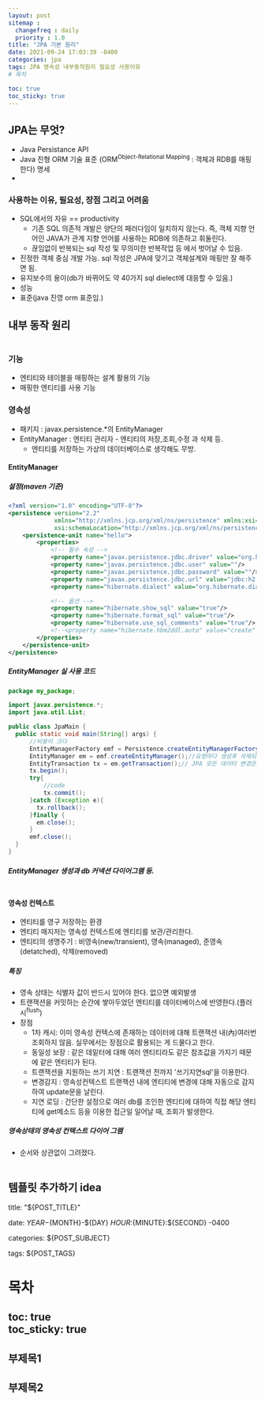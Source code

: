 ```yaml
---
layout: post
sitemap :
  changefreq : daily
  priority : 1.0
title: "JPA 기본 원리"
date: 2021-09-24 17:03:39 -0400
categories: jpa
tags: JPA 영속성 내부동작원리 필요성 사용이유
# 목차

toc: true  
toc_sticky: true
---
```


## JPA는 무엇?
- Java Persistance API
- Java 진형 ORM 기술 표준 (ORM<SUP>Object-Relational Mapping</SUP> : 객체과 RDB를 매핑한다) 명세
- 
### 사용하는 이유, 필요성, 장점 그리고 어려움
- SQL에서의 자유 == productivity
  - 기존 SQL 의존적 개발은 양단의 패러다임이 일치하지 않는다. 즉, 객체 지향 언어인 JAVA가 관계 지향 언어를 사용하는 RDB에 의존하고 휘둘린다.
  - 끊임없이 반복되는 sql 작성 및 무의미한 반복작업 등 에서 벗어날 수 있음.
- 진정한 객체 중심 개발 가능. sql 작성은 JPA에 맞기고 객체설계와 매핑만 잘 해주면 됨.
- 유지보수의 용이(db가 바뀌어도 약 40가지 sql dielect에 대응할 수 있음.)
- 성능
- 표준(java 진영 orm 표준임.)

## 내부 동작 원리
<div class="mxgraph" style="max-width:100%;border:1px solid transparent;" data-mxgraph="{&quot;highlight&quot;:&quot;#0000ff&quot;,&quot;nav&quot;:true,&quot;resize&quot;:true,&quot;toolbar&quot;:&quot;zoom layers lightbox&quot;,&quot;edit&quot;:&quot;_blank&quot;,&quot;xml&quot;:&quot;&lt;mxfile host=\&quot;drawio-plugin\&quot; modified=\&quot;2021-09-27T04:52:44.680Z\&quot; agent=\&quot;5.0 (Windows NT 6.2; Win64; x64) AppleWebKit/537.36 (KHTML, like Gecko) Chrome/89.0.4389.114 Safari/537.36\&quot; etag=\&quot;i_K_9OkC2Oy--hbsxdxp\&quot; version=\&quot;14.7.4\&quot; type=\&quot;embed\&quot;&gt;&lt;diagram id=\&quot;23iRSUPoRavnBvh4doch\&quot; name=\&quot;Page-1\&quot;&gt;&lt;mxGraphModel dx=\&quot;719\&quot; dy=\&quot;529\&quot; grid=\&quot;1\&quot; gridSize=\&quot;10\&quot; guides=\&quot;1\&quot; tooltips=\&quot;1\&quot; connect=\&quot;1\&quot; arrows=\&quot;1\&quot; fold=\&quot;1\&quot; page=\&quot;1\&quot; pageScale=\&quot;1\&quot; pageWidth=\&quot;827\&quot; pageHeight=\&quot;1169\&quot; math=\&quot;0\&quot; shadow=\&quot;0\&quot;&gt;&lt;root&gt;&lt;mxCell id=\&quot;0\&quot;/&gt;&lt;mxCell id=\&quot;1\&quot; parent=\&quot;0\&quot;/&gt;&lt;mxCell id=\&quot;11\&quot; value=\&quot;&amp;lt;blockquote style=&amp;quot;margin: 0 0 0 40px ; border: none ; padding: 0px&amp;quot;&amp;gt;&amp;lt;/blockquote&amp;gt;&amp;lt;span&amp;gt;&amp;amp;nbsp; &amp;amp;nbsp; - sql 생성&amp;lt;/span&amp;gt;&amp;lt;br&amp;gt;&amp;lt;blockquote style=&amp;quot;margin: 0 0 0 40px ; border: none ; padding: 0px&amp;quot;&amp;gt;&amp;lt;/blockquote&amp;gt;&amp;lt;span&amp;gt;&amp;amp;nbsp; &amp;amp;nbsp; - jdbc api 이용&amp;lt;/span&amp;gt;&amp;lt;br&amp;gt;&amp;lt;blockquote style=&amp;quot;margin: 0 0 0 40px ; border: none ; padding: 0px&amp;quot;&amp;gt;&amp;lt;/blockquote&amp;gt;&amp;lt;span&amp;gt;&amp;amp;nbsp; &amp;amp;nbsp; - Result Set 매핑&amp;lt;/span&amp;gt;&amp;lt;br&amp;gt;&amp;amp;nbsp; &amp;amp;nbsp; - 패러다임 불일치 해결\&quot; style=\&quot;rounded=0;whiteSpace=wrap;html=1;align=left;dashed=1;strokeColor=#2D7600;fontColor=#ffffff;fillColor=#435233;\&quot; parent=\&quot;1\&quot; vertex=\&quot;1\&quot;&gt;&lt;mxGeometry x=\&quot;510\&quot; y=\&quot;120\&quot; width=\&quot;150\&quot; height=\&quot;100\&quot; as=\&quot;geometry\&quot;/&gt;&lt;/mxCell&gt;&lt;mxCell id=\&quot;2\&quot; value=\&quot;DB\&quot; style=\&quot;shape=cylinder3;whiteSpace=wrap;html=1;boundedLbl=1;backgroundOutline=1;size=15;\&quot; parent=\&quot;1\&quot; vertex=\&quot;1\&quot;&gt;&lt;mxGeometry x=\&quot;640\&quot; y=\&quot;236.67\&quot; width=\&quot;80\&quot; height=\&quot;106.67\&quot; as=\&quot;geometry\&quot;/&gt;&lt;/mxCell&gt;&lt;mxCell id=\&quot;3\&quot; value=\&quot;&amp;amp;nbsp; &amp;amp;nbsp; JAVA Aplication\&quot; style=\&quot;rounded=1;whiteSpace=wrap;html=1;align=left;\&quot; parent=\&quot;1\&quot; vertex=\&quot;1\&quot;&gt;&lt;mxGeometry x=\&quot;170\&quot; y=\&quot;180\&quot; width=\&quot;330\&quot; height=\&quot;220\&quot; as=\&quot;geometry\&quot;/&gt;&lt;/mxCell&gt;&lt;mxCell id=\&quot;6\&quot; value=\&quot;&amp;amp;nbsp; &amp;amp;nbsp; JPA\&quot; style=\&quot;rounded=0;whiteSpace=wrap;html=1;align=left;\&quot; parent=\&quot;1\&quot; vertex=\&quot;1\&quot;&gt;&lt;mxGeometry x=\&quot;380\&quot; y=\&quot;210\&quot; width=\&quot;120\&quot; height=\&quot;160\&quot; as=\&quot;geometry\&quot;/&gt;&lt;/mxCell&gt;&lt;mxCell id=\&quot;5\&quot; value=\&quot;JDBC\&quot; style=\&quot;rounded=0;whiteSpace=wrap;html=1;\&quot; parent=\&quot;1\&quot; vertex=\&quot;1\&quot;&gt;&lt;mxGeometry x=\&quot;461\&quot; y=\&quot;240\&quot; width=\&quot;60\&quot; height=\&quot;100\&quot; as=\&quot;geometry\&quot;/&gt;&lt;/mxCell&gt;&lt;mxCell id=\&quot;7\&quot; value=\&quot;\&quot; style=\&quot;endArrow=classic;html=1;exitX=1;exitY=0.5;exitDx=0;exitDy=0;\&quot; parent=\&quot;1\&quot; edge=\&quot;1\&quot;&gt;&lt;mxGeometry width=\&quot;50\&quot; height=\&quot;50\&quot; relative=\&quot;1\&quot; as=\&quot;geometry\&quot;&gt;&lt;mxPoint x=\&quot;521\&quot; y=\&quot;268\&quot; as=\&quot;sourcePoint\&quot;/&gt;&lt;mxPoint x=\&quot;640\&quot; y=\&quot;268\&quot; as=\&quot;targetPoint\&quot;/&gt;&lt;/mxGeometry&gt;&lt;/mxCell&gt;&lt;mxCell id=\&quot;9\&quot; value=\&quot;SQL\&quot; style=\&quot;edgeLabel;html=1;align=center;verticalAlign=middle;resizable=0;points=[];\&quot; parent=\&quot;7\&quot; vertex=\&quot;1\&quot; connectable=\&quot;0\&quot;&gt;&lt;mxGeometry x=\&quot;-0.1092\&quot; y=\&quot;1\&quot; relative=\&quot;1\&quot; as=\&quot;geometry\&quot;&gt;&lt;mxPoint as=\&quot;offset\&quot;/&gt;&lt;/mxGeometry&gt;&lt;/mxCell&gt;&lt;mxCell id=\&quot;8\&quot; value=\&quot;\&quot; style=\&quot;endArrow=classic;html=1;entryX=1.033;entryY=0.8;entryDx=0;entryDy=0;entryPerimeter=0;exitX=-0.004;exitY=0.784;exitDx=0;exitDy=0;exitPerimeter=0;\&quot; parent=\&quot;1\&quot; source=\&quot;2\&quot; target=\&quot;5\&quot; edge=\&quot;1\&quot;&gt;&lt;mxGeometry width=\&quot;50\&quot; height=\&quot;50\&quot; relative=\&quot;1\&quot; as=\&quot;geometry\&quot;&gt;&lt;mxPoint x=\&quot;540\&quot; y=\&quot;320\&quot; as=\&quot;sourcePoint\&quot;/&gt;&lt;mxPoint x=\&quot;590\&quot; y=\&quot;270\&quot; as=\&quot;targetPoint\&quot;/&gt;&lt;/mxGeometry&gt;&lt;/mxCell&gt;&lt;mxCell id=\&quot;10\&quot; value=\&quot;Result\&quot; style=\&quot;edgeLabel;html=1;align=center;verticalAlign=middle;resizable=0;points=[];\&quot; parent=\&quot;8\&quot; vertex=\&quot;1\&quot; connectable=\&quot;0\&quot;&gt;&lt;mxGeometry x=\&quot;0.0856\&quot; relative=\&quot;1\&quot; as=\&quot;geometry\&quot;&gt;&lt;mxPoint as=\&quot;offset\&quot;/&gt;&lt;/mxGeometry&gt;&lt;/mxCell&gt;&lt;/root&gt;&lt;/mxGraphModel&gt;&lt;/diagram&gt;&lt;/mxfile&gt;&quot;}"></div>
<script type="text/javascript" src="https://viewer.diagrams.net/js/viewer-static.min.js"></script>

### 기능
- 엔티티와 테이블을 매핑하는 설계 활용의 기능
- 매핑한 엔티티를 사용 기능
### 영속성
- 패키지 : javax.persistence.*의 EntityManager
- EntityManager : 엔티티 관리자 - 엔티티의 저장,조회,수정 과 삭제 등.
  - 엔티티를 저장하는 가상의 데이터베이스로 생각해도 무방.

#### EntityManager

##### 설정(maven 기준)

```xml
<?xml version="1.0" encoding="UTF-8"?>
<persistence version="2.2"
             xmlns="http://xmlns.jcp.org/xml/ns/persistence" xmlns:xsi="http://www.w3.org/2001/XMLSchema-instance"
             xsi:schemaLocation="http://xmlns.jcp.org/xml/ns/persistence http://xmlns.jcp.org/xml/ns/persistence/persistence_2_2.xsd">
    <persistence-unit name="hello">
        <properties>
            <!-- 필수 속성 -->
            <property name="javax.persistence.jdbc.driver" value="org.h2.Driver"/>
            <property name="javax.persistence.jdbc.user" value=""/>
            <property name="javax.persistence.jdbc.password" value=""/>
            <property name="javax.persistence.jdbc.url" value="jdbc:h2:tcp://localhost:9092/~/data/test"/>
            <property name="hibernate.dialect" value="org.hibernate.dialect.H2Dialect"/>

            <!-- 옵션 -->
            <property name="hibernate.show_sql" value="true"/>
            <property name="hibernate.format_sql" value="true"/>
            <property name="hibernate.use_sql_comments" value="true"/>
            <!--<property name="hibernate.hbm2ddl.auto" value="create" />-->
        </properties>
    </persistence-unit>
</persistence>
```

##### EntityManager 실 사용 코드

```java
package my_package;

import javax.persistence.*;
import java.util.List;

public class JpaMain {
  public static void main(String[] args) {
      //비용이 크다
      EntityManagerFactory emf = Persistence.createEntityManagerFactory("hello");// db당 하나만 생성
      EntityManager em = emf.createEntityManager();//요청마다 생성후 삭제되어야 함. 쓰레드간의 공유는 안돼.
      EntityTransaction tx = em.getTransaction();// JPA 모든 데이터 변경은 트랜잭션 안에서 발생되어야 함.
      tx.begin();
      try{
          //code 
          tx.commit();
      }catch (Exception e){
        tx.rollback();
      }finally {
        em.close();
      }
      emf.close();
  }
}
```
##### EntityManager 생성과 db 커넥션 다이어그램 등.

<div class="mxgraph" style="max-width:100%;border:1px solid transparent;" data-mxgraph="{&quot;highlight&quot;:&quot;#0000ff&quot;,&quot;nav&quot;:true,&quot;resize&quot;:true,&quot;toolbar&quot;:&quot;zoom layers lightbox&quot;,&quot;edit&quot;:&quot;_blank&quot;,&quot;xml&quot;:&quot;&lt;mxfile host=\&quot;drawio-plugin\&quot; modified=\&quot;2021-09-27T05:17:02.009Z\&quot; agent=\&quot;5.0 (Windows NT 6.2; Win64; x64) AppleWebKit/537.36 (KHTML, like Gecko) Chrome/89.0.4389.114 Safari/537.36\&quot; etag=\&quot;udehLVCXlNeQ3FmLHW8Y\&quot; version=\&quot;14.7.4\&quot; type=\&quot;embed\&quot;&gt;&lt;diagram id=\&quot;23iRSUPoRavnBvh4doch\&quot; name=\&quot;Page-1\&quot;&gt;&lt;mxGraphModel dx=\&quot;719\&quot; dy=\&quot;279\&quot; grid=\&quot;1\&quot; gridSize=\&quot;10\&quot; guides=\&quot;1\&quot; tooltips=\&quot;1\&quot; connect=\&quot;1\&quot; arrows=\&quot;1\&quot; fold=\&quot;1\&quot; page=\&quot;1\&quot; pageScale=\&quot;1\&quot; pageWidth=\&quot;827\&quot; pageHeight=\&quot;1169\&quot; math=\&quot;0\&quot; shadow=\&quot;0\&quot;&gt;&lt;root&gt;&lt;mxCell id=\&quot;0\&quot;/&gt;&lt;mxCell id=\&quot;1\&quot; parent=\&quot;0\&quot;/&gt;&lt;mxCell id=\&quot;3\&quot; value=\&quot;&amp;amp;nbsp; &amp;amp;nbsp; JAVA Aplication\&quot; style=\&quot;rounded=1;whiteSpace=wrap;html=1;align=left;\&quot; parent=\&quot;1\&quot; vertex=\&quot;1\&quot;&gt;&lt;mxGeometry x=\&quot;170\&quot; y=\&quot;180\&quot; width=\&quot;330\&quot; height=\&quot;220\&quot; as=\&quot;geometry\&quot;/&gt;&lt;/mxCell&gt;&lt;mxCell id=\&quot;11\&quot; value=\&quot;&amp;lt;br&amp;gt;&amp;lt;br&amp;gt;&amp;lt;br&amp;gt;&amp;lt;br&amp;gt;&amp;lt;br&amp;gt;&amp;lt;br&amp;gt;&amp;lt;br&amp;gt;&amp;lt;font style=&amp;quot;font-size: 10px&amp;quot;&amp;gt;커넥션풀&amp;lt;/font&amp;gt;\&quot; style=\&quot;ellipse;whiteSpace=wrap;html=1;\&quot; parent=\&quot;1\&quot; vertex=\&quot;1\&quot;&gt;&lt;mxGeometry x=\&quot;385\&quot; y=\&quot;250\&quot; width=\&quot;100\&quot; height=\&quot;120\&quot; as=\&quot;geometry\&quot;/&gt;&lt;/mxCell&gt;&lt;mxCell id=\&quot;2\&quot; value=\&quot;DB\&quot; style=\&quot;shape=cylinder3;whiteSpace=wrap;html=1;boundedLbl=1;backgroundOutline=1;size=15;\&quot; parent=\&quot;1\&quot; vertex=\&quot;1\&quot;&gt;&lt;mxGeometry x=\&quot;603\&quot; y=\&quot;256.665\&quot; width=\&quot;80\&quot; height=\&quot;106.67\&quot; as=\&quot;geometry\&quot;/&gt;&lt;/mxCell&gt;&lt;mxCell id=\&quot;23\&quot; style=\&quot;edgeStyle=orthogonalEdgeStyle;rounded=0;orthogonalLoop=1;jettySize=auto;html=1;exitX=0;exitY=1;exitDx=0;exitDy=0;dashed=1;endArrow=classic;endFill=1;entryX=1;entryY=0.5;entryDx=0;entryDy=0;\&quot; parent=\&quot;1\&quot; source=\&quot;4\&quot; target=\&quot;5\&quot; edge=\&quot;1\&quot;&gt;&lt;mxGeometry relative=\&quot;1\&quot; as=\&quot;geometry\&quot;&gt;&lt;Array as=\&quot;points\&quot;&gt;&lt;mxPoint x=\&quot;338\&quot; y=\&quot;260\&quot;/&gt;&lt;/Array&gt;&lt;/mxGeometry&gt;&lt;/mxCell&gt;&lt;mxCell id=\&quot;24\&quot; style=\&quot;edgeStyle=orthogonalEdgeStyle;rounded=0;orthogonalLoop=1;jettySize=auto;html=1;exitX=0.5;exitY=1;exitDx=0;exitDy=0;entryX=1;entryY=0;entryDx=0;entryDy=0;dashed=1;endArrow=classic;endFill=1;\&quot; parent=\&quot;1\&quot; source=\&quot;4\&quot; target=\&quot;6\&quot; edge=\&quot;1\&quot;&gt;&lt;mxGeometry relative=\&quot;1\&quot; as=\&quot;geometry\&quot;/&gt;&lt;/mxCell&gt;&lt;mxCell id=\&quot;4\&quot; value=\&quot;EntityManagerFactory\&quot; style=\&quot;ellipse;whiteSpace=wrap;html=1;\&quot; parent=\&quot;1\&quot; vertex=\&quot;1\&quot;&gt;&lt;mxGeometry x=\&quot;320\&quot; y=\&quot;200\&quot; width=\&quot;120\&quot; height=\&quot;40\&quot; as=\&quot;geometry\&quot;/&gt;&lt;/mxCell&gt;&lt;mxCell id=\&quot;5\&quot; value=\&quot;EntityManager1\&quot; style=\&quot;ellipse;whiteSpace=wrap;html=1;\&quot; parent=\&quot;1\&quot; vertex=\&quot;1\&quot;&gt;&lt;mxGeometry x=\&quot;220\&quot; y=\&quot;240\&quot; width=\&quot;90\&quot; height=\&quot;40\&quot; as=\&quot;geometry\&quot;/&gt;&lt;/mxCell&gt;&lt;mxCell id=\&quot;21\&quot; style=\&quot;edgeStyle=orthogonalEdgeStyle;rounded=0;orthogonalLoop=1;jettySize=auto;html=1;exitX=1;exitY=0.5;exitDx=0;exitDy=0;entryX=0;entryY=0.5;entryDx=0;entryDy=0;endArrow=classic;endFill=1;dashed=1;\&quot; parent=\&quot;1\&quot; source=\&quot;6\&quot; target=\&quot;10\&quot; edge=\&quot;1\&quot;&gt;&lt;mxGeometry relative=\&quot;1\&quot; as=\&quot;geometry\&quot;/&gt;&lt;/mxCell&gt;&lt;mxCell id=\&quot;6\&quot; value=\&quot;EntityManager2\&quot; style=\&quot;ellipse;whiteSpace=wrap;html=1;\&quot; parent=\&quot;1\&quot; vertex=\&quot;1\&quot;&gt;&lt;mxGeometry x=\&quot;220\&quot; y=\&quot;320\&quot; width=\&quot;90\&quot; height=\&quot;40\&quot; as=\&quot;geometry\&quot;/&gt;&lt;/mxCell&gt;&lt;mxCell id=\&quot;25\&quot; style=\&quot;edgeStyle=orthogonalEdgeStyle;orthogonalLoop=1;jettySize=auto;html=1;exitX=1;exitY=0.5;exitDx=0;exitDy=0;endArrow=none;endFill=0;curved=1;entryX=0;entryY=0.5;entryDx=0;entryDy=0;entryPerimeter=0;\&quot; parent=\&quot;1\&quot; source=\&quot;8\&quot; target=\&quot;2\&quot; edge=\&quot;1\&quot;&gt;&lt;mxGeometry relative=\&quot;1\&quot; as=\&quot;geometry\&quot;&gt;&lt;mxPoint x=\&quot;603\&quot; y=\&quot;290\&quot; as=\&quot;targetPoint\&quot;/&gt;&lt;/mxGeometry&gt;&lt;/mxCell&gt;&lt;mxCell id=\&quot;8\&quot; value=\&quot;conn\&quot; style=\&quot;ellipse;whiteSpace=wrap;html=1;\&quot; parent=\&quot;1\&quot; vertex=\&quot;1\&quot;&gt;&lt;mxGeometry x=\&quot;400\&quot; y=\&quot;270\&quot; width=\&quot;70\&quot; height=\&quot;20\&quot; as=\&quot;geometry\&quot;/&gt;&lt;/mxCell&gt;&lt;mxCell id=\&quot;28\&quot; style=\&quot;edgeStyle=orthogonalEdgeStyle;rounded=0;orthogonalLoop=1;jettySize=auto;html=1;exitX=1;exitY=0.5;exitDx=0;exitDy=0;endArrow=none;endFill=0;\&quot; parent=\&quot;1\&quot; source=\&quot;9\&quot; edge=\&quot;1\&quot;&gt;&lt;mxGeometry relative=\&quot;1\&quot; as=\&quot;geometry\&quot;&gt;&lt;mxPoint x=\&quot;604\&quot; y=\&quot;310\&quot; as=\&quot;targetPoint\&quot;/&gt;&lt;/mxGeometry&gt;&lt;/mxCell&gt;&lt;mxCell id=\&quot;9\&quot; value=\&quot;conn\&quot; style=\&quot;ellipse;whiteSpace=wrap;html=1;\&quot; parent=\&quot;1\&quot; vertex=\&quot;1\&quot;&gt;&lt;mxGeometry x=\&quot;400\&quot; y=\&quot;300\&quot; width=\&quot;70\&quot; height=\&quot;20\&quot; as=\&quot;geometry\&quot;/&gt;&lt;/mxCell&gt;&lt;mxCell id=\&quot;27\&quot; style=\&quot;edgeStyle=orthogonalEdgeStyle;orthogonalLoop=1;jettySize=auto;html=1;exitX=1;exitY=0.5;exitDx=0;exitDy=0;entryX=0;entryY=0.5;entryDx=0;entryDy=0;entryPerimeter=0;endArrow=none;endFill=0;curved=1;\&quot; parent=\&quot;1\&quot; source=\&quot;10\&quot; target=\&quot;2\&quot; edge=\&quot;1\&quot;&gt;&lt;mxGeometry relative=\&quot;1\&quot; as=\&quot;geometry\&quot;/&gt;&lt;/mxCell&gt;&lt;mxCell id=\&quot;10\&quot; value=\&quot;conn\&quot; style=\&quot;ellipse;whiteSpace=wrap;html=1;\&quot; parent=\&quot;1\&quot; vertex=\&quot;1\&quot;&gt;&lt;mxGeometry x=\&quot;400\&quot; y=\&quot;330\&quot; width=\&quot;70\&quot; height=\&quot;20\&quot; as=\&quot;geometry\&quot;/&gt;&lt;/mxCell&gt;&lt;mxCell id=\&quot;12\&quot; value=\&quot;req1\&quot; style=\&quot;shape=umlActor;verticalLabelPosition=bottom;verticalAlign=top;html=1;outlineConnect=0;\&quot; parent=\&quot;1\&quot; vertex=\&quot;1\&quot;&gt;&lt;mxGeometry x=\&quot;104\&quot; y=\&quot;250\&quot; width=\&quot;10\&quot; height=\&quot;20\&quot; as=\&quot;geometry\&quot;/&gt;&lt;/mxCell&gt;&lt;mxCell id=\&quot;16\&quot; value=\&quot;req2\&quot; style=\&quot;shape=umlActor;verticalLabelPosition=bottom;verticalAlign=top;html=1;outlineConnect=0;\&quot; parent=\&quot;1\&quot; vertex=\&quot;1\&quot;&gt;&lt;mxGeometry x=\&quot;105\&quot; y=\&quot;330\&quot; width=\&quot;10\&quot; height=\&quot;20\&quot; as=\&quot;geometry\&quot;/&gt;&lt;/mxCell&gt;&lt;mxCell id=\&quot;30\&quot; value=\&quot;\&quot; style=\&quot;edgeStyle=orthogonalEdgeStyle;rounded=0;orthogonalLoop=1;jettySize=auto;html=1;endArrow=none;endFill=0;\&quot; parent=\&quot;1\&quot; edge=\&quot;1\&quot;&gt;&lt;mxGeometry relative=\&quot;1\&quot; as=\&quot;geometry\&quot;&gt;&lt;mxPoint x=\&quot;119\&quot; y=\&quot;339.93\&quot; as=\&quot;sourcePoint\&quot;/&gt;&lt;mxPoint x=\&quot;220\&quot; y=\&quot;340\&quot; as=\&quot;targetPoint\&quot;/&gt;&lt;Array as=\&quot;points\&quot;&gt;&lt;mxPoint x=\&quot;114\&quot; y=\&quot;339.93\&quot;/&gt;&lt;mxPoint x=\&quot;114\&quot; y=\&quot;339.93\&quot;/&gt;&lt;/Array&gt;&lt;/mxGeometry&gt;&lt;/mxCell&gt;&lt;mxCell id=\&quot;17\&quot; value=\&quot;\&quot; style=\&quot;edgeStyle=orthogonalEdgeStyle;rounded=0;orthogonalLoop=1;jettySize=auto;html=1;entryX=0;entryY=0.5;entryDx=0;entryDy=0;endArrow=none;endFill=0;\&quot; parent=\&quot;1\&quot; source=\&quot;12\&quot; target=\&quot;5\&quot; edge=\&quot;1\&quot;&gt;&lt;mxGeometry relative=\&quot;1\&quot; as=\&quot;geometry\&quot;&gt;&lt;Array as=\&quot;points\&quot;&gt;&lt;mxPoint x=\&quot;109\&quot; y=\&quot;260\&quot;/&gt;&lt;mxPoint x=\&quot;109\&quot; y=\&quot;260\&quot;/&gt;&lt;/Array&gt;&lt;/mxGeometry&gt;&lt;/mxCell&gt;&lt;/root&gt;&lt;/mxGraphModel&gt;&lt;/diagram&gt;&lt;/mxfile&gt;&quot;}"></div>
<script type="text/javascript" src="https://viewer.diagrams.net/js/viewer-static.min.js"></script>

#### 영속성 컨텍스트
- 엔티티를 영구 저장하는 환경
- 엔티티 매지저는 영속성 컨텍스트에 엔티티를 보관/관리한다.
- 엔티티의 생명주기 : 비영속(new/transient), 영속(managed), 준영속(detatched), 삭제(removed)
##### 특징
- 영속 상태는 식별자 값이 반드시 있어야 한다. 없으면 예외발생
- 트랜잭션을 커밋하는 순간에 쌓아두었던 엔티티를 데이터베이스에 반영한다.(플러시<sup>flush</sup>)
- 장점
  - 1차 캐시: 이미 영속성 컨텍스에 존재하는 데이터에 대해 트랜잭션 내(內)여러번 조회하지 않음. 실무에서는 장점으로 활용되는 게 드물다고 한다.
  - 동일성 보장 : 같은 데잍터에 대해 여러 엔티티라도 같은 참조값을 가지기 때문에 같은 엔티티가 된다.
  - 트랜잭션을 지원하는 쓰기 지연 : 트랜잭션 전까지 '쓰기지연sql'을 이용한다.
  - 변경감지 : 영속성컨텍스트 트랜잭션 내에 엔티티에 변경에 대해 자동으로 감지하여 update문을 날린다.
  - 지연 로딩 : 간단한 설정으로 여러 db를 조인한 엔티티에 대하여 직접 해당 엔티티에 get메소드 등을 이용한 접근일 일어날 때, 조회가 발생한다.

##### 영속상태의 영속성 컨텍스트 다이어 그램
- 순서와 상관없이 그려졌다.
<div class="mxgraph" style="max-width:100%;border:1px solid transparent;" data-mxgraph="{&quot;highlight&quot;:&quot;#0000ff&quot;,&quot;nav&quot;:true,&quot;resize&quot;:true,&quot;toolbar&quot;:&quot;zoom layers lightbox&quot;,&quot;edit&quot;:&quot;_blank&quot;,&quot;xml&quot;:&quot;&lt;mxfile host=\&quot;drawio-plugin\&quot; modified=\&quot;2021-09-27T06:14:31.592Z\&quot; agent=\&quot;5.0 (Windows NT 6.2; Win64; x64) AppleWebKit/537.36 (KHTML, like Gecko) Chrome/89.0.4389.114 Safari/537.36\&quot; etag=\&quot;N8K88q0t7lUbeVeJT1TV\&quot; version=\&quot;14.7.4\&quot; type=\&quot;embed\&quot;&gt;&lt;diagram id=\&quot;23iRSUPoRavnBvh4doch\&quot; name=\&quot;Page-1\&quot;&gt;&lt;mxGraphModel dx=\&quot;1198\&quot; dy=\&quot;820\&quot; grid=\&quot;1\&quot; gridSize=\&quot;10\&quot; guides=\&quot;1\&quot; tooltips=\&quot;1\&quot; connect=\&quot;1\&quot; arrows=\&quot;1\&quot; fold=\&quot;1\&quot; page=\&quot;1\&quot; pageScale=\&quot;1\&quot; pageWidth=\&quot;827\&quot; pageHeight=\&quot;1169\&quot; math=\&quot;0\&quot; shadow=\&quot;0\&quot;&gt;&lt;root&gt;&lt;mxCell id=\&quot;0\&quot;/&gt;&lt;mxCell id=\&quot;1\&quot; parent=\&quot;0\&quot;/&gt;&lt;mxCell id=\&quot;85\&quot; style=\&quot;edgeStyle=orthogonalEdgeStyle;rounded=0;orthogonalLoop=1;jettySize=auto;html=1;endArrow=none;endFill=0;\&quot; edge=\&quot;1\&quot; parent=\&quot;1\&quot; source=\&quot;75\&quot;&gt;&lt;mxGeometry relative=\&quot;1\&quot; as=\&quot;geometry\&quot;&gt;&lt;mxPoint x=\&quot;699\&quot; y=\&quot;500\&quot; as=\&quot;targetPoint\&quot;/&gt;&lt;/mxGeometry&gt;&lt;/mxCell&gt;&lt;mxCell id=\&quot;75\&quot; value=\&quot;\&quot; style=\&quot;rounded=1;whiteSpace=wrap;html=1;align=left;dashed=1;\&quot; vertex=\&quot;1\&quot; parent=\&quot;1\&quot;&gt;&lt;mxGeometry x=\&quot;656\&quot; y=\&quot;366.66\&quot; width=\&quot;86\&quot; height=\&quot;103.34\&quot; as=\&quot;geometry\&quot;/&gt;&lt;/mxCell&gt;&lt;mxCell id=\&quot;3\&quot; value=\&quot;\&quot; style=\&quot;rounded=1;whiteSpace=wrap;html=1;align=left;\&quot; parent=\&quot;1\&quot; vertex=\&quot;1\&quot;&gt;&lt;mxGeometry x=\&quot;144\&quot; y=\&quot;180\&quot; width=\&quot;500\&quot; height=\&quot;490\&quot; as=\&quot;geometry\&quot;/&gt;&lt;/mxCell&gt;&lt;mxCell id=\&quot;2\&quot; value=\&quot;DB\&quot; style=\&quot;shape=cylinder3;whiteSpace=wrap;html=1;boundedLbl=1;backgroundOutline=1;size=15;\&quot; parent=\&quot;1\&quot; vertex=\&quot;1\&quot;&gt;&lt;mxGeometry x=\&quot;747\&quot; y=\&quot;426.665\&quot; width=\&quot;80\&quot; height=\&quot;106.67\&quot; as=\&quot;geometry\&quot;/&gt;&lt;/mxCell&gt;&lt;mxCell id=\&quot;32\&quot; value=\&quot;영속 컨텍스트(entityManager)\&quot; style=\&quot;text;html=1;strokeColor=none;fillColor=none;align=center;verticalAlign=middle;whiteSpace=wrap;rounded=0;\&quot; vertex=\&quot;1\&quot; parent=\&quot;1\&quot;&gt;&lt;mxGeometry x=\&quot;324\&quot; y=\&quot;190\&quot; width=\&quot;140\&quot; height=\&quot;20\&quot; as=\&quot;geometry\&quot;/&gt;&lt;/mxCell&gt;&lt;mxCell id=\&quot;63\&quot; style=\&quot;edgeStyle=orthogonalEdgeStyle;orthogonalLoop=1;jettySize=auto;html=1;exitX=1;exitY=0.5;exitDx=0;exitDy=0;exitPerimeter=0;curved=1;entryX=0.5;entryY=0;entryDx=0;entryDy=0;\&quot; edge=\&quot;1\&quot; parent=\&quot;1\&quot; source=\&quot;33\&quot; target=\&quot;75\&quot;&gt;&lt;mxGeometry relative=\&quot;1\&quot; as=\&quot;geometry\&quot;&gt;&lt;mxPoint x=\&quot;700\&quot; y=\&quot;370\&quot; as=\&quot;targetPoint\&quot;/&gt;&lt;/mxGeometry&gt;&lt;/mxCell&gt;&lt;mxCell id=\&quot;64\&quot; value=\&quot;Flush\&quot; style=\&quot;edgeLabel;html=1;align=center;verticalAlign=middle;resizable=0;points=[];\&quot; vertex=\&quot;1\&quot; connectable=\&quot;0\&quot; parent=\&quot;63\&quot;&gt;&lt;mxGeometry x=\&quot;-0.1578\&quot; y=\&quot;-17\&quot; relative=\&quot;1\&quot; as=\&quot;geometry\&quot;&gt;&lt;mxPoint x=\&quot;48\&quot; y=\&quot;161\&quot; as=\&quot;offset\&quot;/&gt;&lt;/mxGeometry&gt;&lt;/mxCell&gt;&lt;mxCell id=\&quot;33\&quot; value=\&quot;쓰기 지연 SQL 저장소\&quot; style=\&quot;shape=cylinder3;whiteSpace=wrap;html=1;boundedLbl=1;backgroundOutline=1;size=15;\&quot; vertex=\&quot;1\&quot; parent=\&quot;1\&quot;&gt;&lt;mxGeometry x=\&quot;394\&quot; y=\&quot;256.67\&quot; width=\&quot;180\&quot; height=\&quot;106.67\&quot; as=\&quot;geometry\&quot;/&gt;&lt;/mxCell&gt;&lt;mxCell id=\&quot;34\&quot; value=\&quot;INSET SQL\&quot; style=\&quot;strokeWidth=2;html=1;shape=mxgraph.flowchart.terminator;whiteSpace=wrap;\&quot; vertex=\&quot;1\&quot; parent=\&quot;1\&quot;&gt;&lt;mxGeometry x=\&quot;414\&quot; y=\&quot;340\&quot; width=\&quot;80\&quot; height=\&quot;30\&quot; as=\&quot;geometry\&quot;/&gt;&lt;/mxCell&gt;&lt;mxCell id=\&quot;35\&quot; value=\&quot;UPDATE SQL\&quot; style=\&quot;strokeWidth=2;html=1;shape=mxgraph.flowchart.terminator;whiteSpace=wrap;\&quot; vertex=\&quot;1\&quot; parent=\&quot;1\&quot;&gt;&lt;mxGeometry x=\&quot;444\&quot; y=\&quot;350\&quot; width=\&quot;80\&quot; height=\&quot;30\&quot; as=\&quot;geometry\&quot;/&gt;&lt;/mxCell&gt;&lt;mxCell id=\&quot;36\&quot; value=\&quot;INSERT SQL\&quot; style=\&quot;strokeWidth=2;html=1;shape=mxgraph.flowchart.terminator;whiteSpace=wrap;\&quot; vertex=\&quot;1\&quot; parent=\&quot;1\&quot;&gt;&lt;mxGeometry x=\&quot;477\&quot; y=\&quot;363.33\&quot; width=\&quot;81\&quot; height=\&quot;30\&quot; as=\&quot;geometry\&quot;/&gt;&lt;/mxCell&gt;&lt;mxCell id=\&quot;54\&quot; value=\&quot;\&quot; style=\&quot;group\&quot; vertex=\&quot;1\&quot; connectable=\&quot;0\&quot; parent=\&quot;1\&quot;&gt;&lt;mxGeometry x=\&quot;314\&quot; y=\&quot;400\&quot; width=\&quot;261\&quot; height=\&quot;208\&quot; as=\&quot;geometry\&quot;/&gt;&lt;/mxCell&gt;&lt;mxCell id=\&quot;37\&quot; value=\&quot;\&quot; style=\&quot;shape=table;html=1;whiteSpace=wrap;startSize=0;container=1;collapsible=0;childLayout=tableLayout;\&quot; vertex=\&quot;1\&quot; parent=\&quot;54\&quot;&gt;&lt;mxGeometry x=\&quot;-100\&quot; y=\&quot;88\&quot; width=\&quot;361\&quot; height=\&quot;122\&quot; as=\&quot;geometry\&quot;/&gt;&lt;/mxCell&gt;&lt;mxCell id=\&quot;38\&quot; value=\&quot;\&quot; style=\&quot;shape=partialRectangle;html=1;whiteSpace=wrap;collapsible=0;dropTarget=0;pointerEvents=0;fillColor=none;top=0;left=0;bottom=0;right=0;points=[[0,0.5],[1,0.5]];portConstraint=eastwest;\&quot; vertex=\&quot;1\&quot; parent=\&quot;37\&quot;&gt;&lt;mxGeometry width=\&quot;361\&quot; height=\&quot;40\&quot; as=\&quot;geometry\&quot;/&gt;&lt;/mxCell&gt;&lt;mxCell id=\&quot;39\&quot; value=\&quot;@Id\&quot; style=\&quot;shape=partialRectangle;html=1;whiteSpace=wrap;connectable=0;overflow=hidden;fillColor=none;top=0;left=0;bottom=0;right=0;\&quot; vertex=\&quot;1\&quot; parent=\&quot;38\&quot;&gt;&lt;mxGeometry width=\&quot;120\&quot; height=\&quot;40\&quot; as=\&quot;geometry\&quot;/&gt;&lt;/mxCell&gt;&lt;mxCell id=\&quot;40\&quot; value=\&quot;Entity\&quot; style=\&quot;shape=partialRectangle;html=1;whiteSpace=wrap;connectable=0;overflow=hidden;fillColor=none;top=0;left=0;bottom=0;right=0;\&quot; vertex=\&quot;1\&quot; parent=\&quot;38\&quot;&gt;&lt;mxGeometry x=\&quot;120\&quot; width=\&quot;121\&quot; height=\&quot;40\&quot; as=\&quot;geometry\&quot;/&gt;&lt;/mxCell&gt;&lt;mxCell id=\&quot;41\&quot; value=\&quot;스냅샷\&quot; style=\&quot;shape=partialRectangle;html=1;whiteSpace=wrap;connectable=0;overflow=hidden;fillColor=none;top=0;left=0;bottom=0;right=0;\&quot; vertex=\&quot;1\&quot; parent=\&quot;38\&quot;&gt;&lt;mxGeometry x=\&quot;241\&quot; width=\&quot;120\&quot; height=\&quot;40\&quot; as=\&quot;geometry\&quot;/&gt;&lt;/mxCell&gt;&lt;mxCell id=\&quot;42\&quot; value=\&quot;\&quot; style=\&quot;shape=partialRectangle;html=1;whiteSpace=wrap;collapsible=0;dropTarget=0;pointerEvents=0;fillColor=none;top=0;left=0;bottom=0;right=0;points=[[0,0.5],[1,0.5]];portConstraint=eastwest;\&quot; vertex=\&quot;1\&quot; parent=\&quot;37\&quot;&gt;&lt;mxGeometry y=\&quot;40\&quot; width=\&quot;361\&quot; height=\&quot;40\&quot; as=\&quot;geometry\&quot;/&gt;&lt;/mxCell&gt;&lt;mxCell id=\&quot;43\&quot; value=\&quot;&amp;quot;1L&amp;quot;\&quot; style=\&quot;shape=partialRectangle;html=1;whiteSpace=wrap;connectable=0;overflow=hidden;fillColor=none;top=0;left=0;bottom=0;right=0;\&quot; vertex=\&quot;1\&quot; parent=\&quot;42\&quot;&gt;&lt;mxGeometry width=\&quot;120\&quot; height=\&quot;40\&quot; as=\&quot;geometry\&quot;/&gt;&lt;/mxCell&gt;&lt;mxCell id=\&quot;44\&quot; value=\&quot;\&quot; style=\&quot;shape=partialRectangle;html=1;whiteSpace=wrap;connectable=0;overflow=hidden;fillColor=none;top=0;left=0;bottom=0;right=0;\&quot; vertex=\&quot;1\&quot; parent=\&quot;42\&quot;&gt;&lt;mxGeometry x=\&quot;120\&quot; width=\&quot;121\&quot; height=\&quot;40\&quot; as=\&quot;geometry\&quot;/&gt;&lt;/mxCell&gt;&lt;mxCell id=\&quot;45\&quot; value=\&quot;\&quot; style=\&quot;shape=partialRectangle;html=1;whiteSpace=wrap;connectable=0;overflow=hidden;fillColor=none;top=0;left=0;bottom=0;right=0;\&quot; vertex=\&quot;1\&quot; parent=\&quot;42\&quot;&gt;&lt;mxGeometry x=\&quot;241\&quot; width=\&quot;120\&quot; height=\&quot;40\&quot; as=\&quot;geometry\&quot;/&gt;&lt;/mxCell&gt;&lt;mxCell id=\&quot;46\&quot; value=\&quot;\&quot; style=\&quot;shape=partialRectangle;html=1;whiteSpace=wrap;collapsible=0;dropTarget=0;pointerEvents=0;fillColor=none;top=0;left=0;bottom=0;right=0;points=[[0,0.5],[1,0.5]];portConstraint=eastwest;\&quot; vertex=\&quot;1\&quot; parent=\&quot;37\&quot;&gt;&lt;mxGeometry y=\&quot;80\&quot; width=\&quot;361\&quot; height=\&quot;42\&quot; as=\&quot;geometry\&quot;/&gt;&lt;/mxCell&gt;&lt;mxCell id=\&quot;47\&quot; value=\&quot;&amp;quot;2L&amp;quot;\&quot; style=\&quot;shape=partialRectangle;html=1;whiteSpace=wrap;connectable=0;overflow=hidden;fillColor=none;top=0;left=0;bottom=0;right=0;\&quot; vertex=\&quot;1\&quot; parent=\&quot;46\&quot;&gt;&lt;mxGeometry width=\&quot;120\&quot; height=\&quot;42\&quot; as=\&quot;geometry\&quot;/&gt;&lt;/mxCell&gt;&lt;mxCell id=\&quot;48\&quot; value=\&quot;\&quot; style=\&quot;shape=partialRectangle;html=1;whiteSpace=wrap;connectable=0;overflow=hidden;fillColor=none;top=0;left=0;bottom=0;right=0;\&quot; vertex=\&quot;1\&quot; parent=\&quot;46\&quot;&gt;&lt;mxGeometry x=\&quot;120\&quot; width=\&quot;121\&quot; height=\&quot;42\&quot; as=\&quot;geometry\&quot;/&gt;&lt;/mxCell&gt;&lt;mxCell id=\&quot;49\&quot; value=\&quot;\&quot; style=\&quot;shape=partialRectangle;html=1;whiteSpace=wrap;connectable=0;overflow=hidden;fillColor=none;top=0;left=0;bottom=0;right=0;\&quot; vertex=\&quot;1\&quot; parent=\&quot;46\&quot;&gt;&lt;mxGeometry x=\&quot;241\&quot; width=\&quot;120\&quot; height=\&quot;42\&quot; as=\&quot;geometry\&quot;/&gt;&lt;/mxCell&gt;&lt;mxCell id=\&quot;50\&quot; value=\&quot;&amp;lt;span&amp;gt;memberA&amp;lt;/span&amp;gt;\&quot; style=\&quot;ellipse;whiteSpace=wrap;html=1;\&quot; vertex=\&quot;1\&quot; parent=\&quot;54\&quot;&gt;&lt;mxGeometry x=\&quot;35.5\&quot; y=\&quot;133\&quot; width=\&quot;90\&quot; height=\&quot;30\&quot; as=\&quot;geometry\&quot;/&gt;&lt;/mxCell&gt;&lt;mxCell id=\&quot;52\&quot; value=\&quot;&amp;lt;span&amp;gt;memberA&amp;lt;br&amp;gt;스냅샷&amp;lt;br&amp;gt;&amp;lt;/span&amp;gt;\&quot; style=\&quot;ellipse;whiteSpace=wrap;html=1;\&quot; vertex=\&quot;1\&quot; parent=\&quot;54\&quot;&gt;&lt;mxGeometry x=\&quot;150\&quot; y=\&quot;133\&quot; width=\&quot;101\&quot; height=\&quot;30\&quot; as=\&quot;geometry\&quot;/&gt;&lt;/mxCell&gt;&lt;mxCell id=\&quot;53\&quot; value=\&quot;&amp;lt;span&amp;gt;memberB&amp;lt;br&amp;gt;스냅샷&amp;lt;br&amp;gt;&amp;lt;/span&amp;gt;\&quot; style=\&quot;ellipse;whiteSpace=wrap;html=1;\&quot; vertex=\&quot;1\&quot; parent=\&quot;54\&quot;&gt;&lt;mxGeometry x=\&quot;150\&quot; y=\&quot;173\&quot; width=\&quot;101\&quot; height=\&quot;30\&quot; as=\&quot;geometry\&quot;/&gt;&lt;/mxCell&gt;&lt;mxCell id=\&quot;56\&quot; value=\&quot;&amp;lt;span&amp;gt;memberB&amp;lt;/span&amp;gt;\&quot; style=\&quot;ellipse;whiteSpace=wrap;html=1;\&quot; vertex=\&quot;1\&quot; parent=\&quot;54\&quot;&gt;&lt;mxGeometry x=\&quot;35.5\&quot; y=\&quot;173\&quot; width=\&quot;90\&quot; height=\&quot;30\&quot; as=\&quot;geometry\&quot;/&gt;&lt;/mxCell&gt;&lt;mxCell id=\&quot;69\&quot; style=\&quot;edgeStyle=orthogonalEdgeStyle;curved=1;orthogonalLoop=1;jettySize=auto;html=1;exitX=0.5;exitY=0;exitDx=0;exitDy=0;entryX=0;entryY=0;entryDx=0;entryDy=72.5025;entryPerimeter=0;\&quot; edge=\&quot;1\&quot; parent=\&quot;1\&quot; source=\&quot;57\&quot; target=\&quot;33\&quot;&gt;&lt;mxGeometry relative=\&quot;1\&quot; as=\&quot;geometry\&quot;/&gt;&lt;/mxCell&gt;&lt;mxCell id=\&quot;57\&quot; value=\&quot;1차 캐시\&quot; style=\&quot;rounded=0;whiteSpace=wrap;html=1;\&quot; vertex=\&quot;1\&quot; parent=\&quot;1\&quot;&gt;&lt;mxGeometry x=\&quot;234\&quot; y=\&quot;448\&quot; width=\&quot;140\&quot; height=\&quot;40\&quot; as=\&quot;geometry\&quot;/&gt;&lt;/mxCell&gt;&lt;mxCell id=\&quot;67\&quot; value=\&quot;\&quot; style=\&quot;edgeStyle=orthogonalEdgeStyle;curved=1;orthogonalLoop=1;jettySize=auto;html=1;\&quot; edge=\&quot;1\&quot; parent=\&quot;1\&quot; source=\&quot;59\&quot; target=\&quot;65\&quot;&gt;&lt;mxGeometry relative=\&quot;1\&quot; as=\&quot;geometry\&quot;/&gt;&lt;/mxCell&gt;&lt;mxCell id=\&quot;59\&quot; value=\&quot;req1\&quot; style=\&quot;shape=umlActor;verticalLabelPosition=bottom;verticalAlign=top;html=1;outlineConnect=0;\&quot; vertex=\&quot;1\&quot; parent=\&quot;1\&quot;&gt;&lt;mxGeometry x=\&quot;10\&quot; y=\&quot;420\&quot; width=\&quot;10\&quot; height=\&quot;20\&quot; as=\&quot;geometry\&quot;/&gt;&lt;/mxCell&gt;&lt;mxCell id=\&quot;61\&quot; value=\&quot;- 1차 캐시 저장&amp;lt;br&amp;gt;- 엔티티와 스냅샷 비교\&quot; style=\&quot;text;html=1;strokeColor=none;fillColor=none;align=left;verticalAlign=middle;whiteSpace=wrap;rounded=0;\&quot; vertex=\&quot;1\&quot; parent=\&quot;1\&quot;&gt;&lt;mxGeometry x=\&quot;164\&quot; y=\&quot;420\&quot; width=\&quot;160\&quot; height=\&quot;20\&quot; as=\&quot;geometry\&quot;/&gt;&lt;/mxCell&gt;&lt;mxCell id=\&quot;62\&quot; value=\&quot;insert&amp;amp;nbsp; or update sql 생성\&quot; style=\&quot;text;html=1;strokeColor=none;fillColor=none;align=center;verticalAlign=middle;whiteSpace=wrap;rounded=0;\&quot; vertex=\&quot;1\&quot; parent=\&quot;1\&quot;&gt;&lt;mxGeometry x=\&quot;224\&quot; y=\&quot;330\&quot; width=\&quot;160\&quot; height=\&quot;20\&quot; as=\&quot;geometry\&quot;/&gt;&lt;/mxCell&gt;&lt;mxCell id=\&quot;68\&quot; style=\&quot;edgeStyle=orthogonalEdgeStyle;curved=1;orthogonalLoop=1;jettySize=auto;html=1;\&quot; edge=\&quot;1\&quot; parent=\&quot;1\&quot; source=\&quot;65\&quot; target=\&quot;57\&quot;&gt;&lt;mxGeometry relative=\&quot;1\&quot; as=\&quot;geometry\&quot;/&gt;&lt;/mxCell&gt;&lt;mxCell id=\&quot;65\&quot; value=\&quot;find(), persist(), &amp;lt;font style=&amp;quot;font-size: 12px&amp;quot;&amp;gt;엔티티변경&amp;lt;/font&amp;gt;,flush(), commit()\&quot; style=\&quot;rounded=1;whiteSpace=wrap;html=1;\&quot; vertex=\&quot;1\&quot; parent=\&quot;1\&quot;&gt;&lt;mxGeometry x=\&quot;66\&quot; y=\&quot;375\&quot; width=\&quot;54\&quot; height=\&quot;110\&quot; as=\&quot;geometry\&quot;/&gt;&lt;/mxCell&gt;&lt;mxCell id=\&quot;72\&quot; value=\&quot;INSET SQL\&quot; style=\&quot;strokeWidth=2;html=1;shape=mxgraph.flowchart.terminator;whiteSpace=wrap;\&quot; vertex=\&quot;1\&quot; parent=\&quot;1\&quot;&gt;&lt;mxGeometry x=\&quot;658\&quot; y=\&quot;375\&quot; width=\&quot;80\&quot; height=\&quot;30\&quot; as=\&quot;geometry\&quot;/&gt;&lt;/mxCell&gt;&lt;mxCell id=\&quot;73\&quot; value=\&quot;UPDATE SQL\&quot; style=\&quot;strokeWidth=2;html=1;shape=mxgraph.flowchart.terminator;whiteSpace=wrap;\&quot; vertex=\&quot;1\&quot; parent=\&quot;1\&quot;&gt;&lt;mxGeometry x=\&quot;659\&quot; y=\&quot;405\&quot; width=\&quot;80\&quot; height=\&quot;30\&quot; as=\&quot;geometry\&quot;/&gt;&lt;/mxCell&gt;&lt;mxCell id=\&quot;74\&quot; value=\&quot;INSERT SQL\&quot; style=\&quot;strokeWidth=2;html=1;shape=mxgraph.flowchart.terminator;whiteSpace=wrap;\&quot; vertex=\&quot;1\&quot; parent=\&quot;1\&quot;&gt;&lt;mxGeometry x=\&quot;658\&quot; y=\&quot;435\&quot; width=\&quot;81\&quot; height=\&quot;30\&quot; as=\&quot;geometry\&quot;/&gt;&lt;/mxCell&gt;&lt;mxCell id=\&quot;78\&quot; value=\&quot;\&quot; style=\&quot;endArrow=classic;html=1;rounded=0;entryX=-0.022;entryY=0.679;entryDx=0;entryDy=0;entryPerimeter=0;exitX=0.998;exitY=0.652;exitDx=0;exitDy=0;exitPerimeter=0;\&quot; edge=\&quot;1\&quot; parent=\&quot;1\&quot;&gt;&lt;mxGeometry width=\&quot;50\&quot; height=\&quot;50\&quot; relative=\&quot;1\&quot; as=\&quot;geometry\&quot;&gt;&lt;mxPoint x=\&quot;644\&quot; y=\&quot;499.48\&quot; as=\&quot;sourcePoint\&quot;/&gt;&lt;mxPoint x=\&quot;746.2400000000001\&quot; y=\&quot;499.09393\&quot; as=\&quot;targetPoint\&quot;/&gt;&lt;/mxGeometry&gt;&lt;/mxCell&gt;&lt;mxCell id=\&quot;79\&quot; value=\&quot;\&quot; style=\&quot;endArrow=classic;html=1;exitX=0;exitY=0.876;exitDx=0;exitDy=0;exitPerimeter=0;entryX=1;entryY=0.694;entryDx=0;entryDy=0;entryPerimeter=0;\&quot; edge=\&quot;1\&quot; parent=\&quot;1\&quot; source=\&quot;2\&quot; target=\&quot;3\&quot;&gt;&lt;mxGeometry width=\&quot;50\&quot; height=\&quot;50\&quot; relative=\&quot;1\&quot; as=\&quot;geometry\&quot;&gt;&lt;mxPoint x=\&quot;670\&quot; y=\&quot;520\&quot; as=\&quot;sourcePoint\&quot;/&gt;&lt;mxPoint x=\&quot;720\&quot; y=\&quot;470\&quot; as=\&quot;targetPoint\&quot;/&gt;&lt;/mxGeometry&gt;&lt;/mxCell&gt;&lt;mxCell id=\&quot;80\&quot; value=\&quot;commit\&quot; style=\&quot;text;html=1;align=center;verticalAlign=middle;resizable=0;points=[];autosize=1;strokeColor=none;\&quot; vertex=\&quot;1\&quot; parent=\&quot;1\&quot;&gt;&lt;mxGeometry x=\&quot;673\&quot; y=\&quot;520\&quot; width=\&quot;50\&quot; height=\&quot;20\&quot; as=\&quot;geometry\&quot;/&gt;&lt;/mxCell&gt;&lt;/root&gt;&lt;/mxGraphModel&gt;&lt;/diagram&gt;&lt;/mxfile&gt;&quot;}"></div>
<script type="text/javascript" src="https://viewer.diagrams.net/js/viewer-static.min.js"></script>

템플릿 추가하기 idea
---
title: "${POST_TITLE}"

date: ${YEAR}-${MONTH}-${DAY} ${HOUR}:${MINUTE}:${SECOND}  -0400

categories: ${POST_SUBJECT}

tags: ${POST_TAGS}
# 목차
toc: true  
toc_sticky: true
---

## 부제목1
## 부제목2